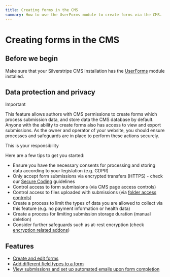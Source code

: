 ```yaml
---
title: Creating forms in the CMS
summary: How to use the UserForms module to create forms via the CMS.
---
```


# Creating forms in the CMS

## Before we begin

Make sure that your Silverstripe CMS installation has the [UserForms](https://addons.silverstripe.org/add-ons/silverstripe/userforms/) module installed.

## Data protection and privacy

> [!Important]
> This feature allows authors with CMS permissions to create forms which process submission data,
> and store data the CMS database by default. Anyone with the ability to create forms
> also has access to view and export submissions. As the owner and operator of your website,
> you should ensure processes and safeguards are in place to perform these actions securely.
>
> This is your responsibility

Here are a few tips to get you started:

- Ensure you have the necessary consents for processing and storing data according to your legislation (e.g. GDPR)
- Only accept form submissions via encrypted transfers (HTTPS) - check our [Secure Coding](https://docs.silverstripe.org/en/developer_guides/security/secure_coding/) guidelines
- Control access to form submissions (via CMS page access controls)
- Control access to files uploaded with submissions (via [folder access controls](field-types.md#file-upload-field))
- Create a process to limit the types of data you are allowed to collect via this feature (e.g. no payment information or health data)
- Create a process for limiting submission storage duration (manual deletion)
- Consider further safeguards such as at-rest encryption (check [encryption related addons](https://addons.silverstripe.org/add-ons?search=encrypt))

## Features

- [Create and edit forms](01_creating-and-editing-forms.md)
- [Add different field types to a form](02_field-types.md)
- [View submissions and set up automated emails upon form completion](03_form-submissions.md)
